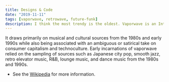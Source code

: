 ```yaml
---
title: Designs & Code
date: "2019-11-11"
tags: [vaporwave, retrowave, future-funk]
description: I think the most trendy is the oldest. Vaporwave is an Internet-based microgenre that was built upon the experimental and ironic tendencies of genres such as chillwave and hypnagogic pop.
---
```


It draws primarily on musical and cultural sources from the 1980s and early 1990s while also being associated with an ambiguous or satirical take on consumer capitalism and technoculture. Early incarnations of vaporwave relied on the sampling of sources such as Japanese city pop, smooth jazz, retro elevator music, R&B, lounge music, and dance music from the 1980s and 1990s.

- See the [Wikipedia](https://en.wikipedia.org/wiki/Vaporwave) for more information.
